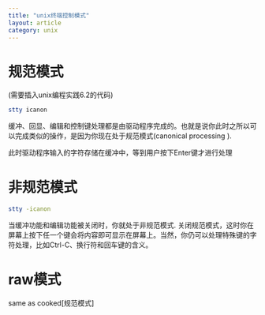 ```yaml
---
title: "unix终端控制模式"
layout: article
category: unix
---
```


# 规范模式

(需要插入unix编程实践6.2的代码)

```bash
stty icanon
```

缓冲、回显、编辑和控制键处理都是由驱动程序完成的。也就是说你此时之所以可以完成类似的操作，是因为你现在处于规范模式(canonical processing ).

此时驱动程序输入的字符存储在缓冲中，等到用户按下Enter键才进行处理

# 非规范模式

```bash
stty -icanon
```
当缓冲功能和编辑功能被关闭时，你就处于非规范模式.
关闭规范模式，这时你在屏幕上按下任一个键会将内容即可显示在屏幕上。当然，你仍可以处理特殊键的字符处理，比如Ctrl-C、换行符和回车键的含义。

# raw模式

same as cooked[规范模式]

